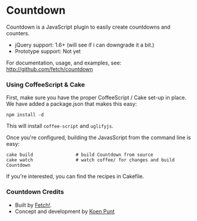 # Countdown

Countdown is a JavaScript plugin to easily create countdowns and counters.

- jQuery support: 1.6+ (will see if i can downgrade it a bit.)
- Prototype support: Not yet

For documentation, usage, and examples, see:  
http://github.com/fetch/countdown

### Using CoffeeScript & Cake

First, make sure you have the proper CoffeeScript / Cake set-up in place. We have added a package.json that makes this easy:

```
npm install -d
```

This will install `coffee-script` and `uglifyjs`.

Once you're configured, building the JavasScript from the command line is easy:

    cake build                # build Countdown from source
    cake watch                # watch coffee/ for changes and build Countdown
    
If you're interested, you can find the recipes in Cakefile.


### Countdown Credits

- Built by [Fetch!](http://www.fetch.nl/). 
- Concept and development by [Koen Punt](http://koen.pt/)

